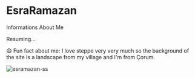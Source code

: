# EsraRamazan
Informations About Me

Resuming...

😄 Fun fact about me: I love steppe very very much so the background of the site is a landscape from my village and I'm from Çorum. 

![esramazan-ss](https://user-images.githubusercontent.com/46358535/144656696-e87d62ed-4015-4964-a8d4-58250853ba22.jpg)


